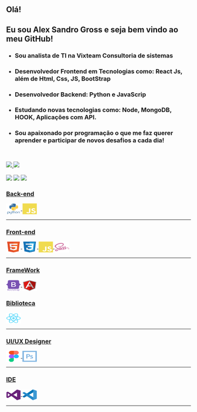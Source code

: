   <h2><b>Olá!</b></h2>
  <h2><b> Eu sou Alex Sandro Gross e seja bem vindo ao meu GitHub! </b> </h2>

<!-- Apresentação -->

- <h3> Sou analista de TI na Vixteam Consultoria de sistemas </h3>
- <h3> Desenvolvedor Frontend em Tecnologias como: React Js, além de Html, Css, JS, BootStrap </h3>
- <h3> Desenvolvedor Backend: Python e JavaScrip </h3>
- <h3> Estudando novas tecnologias como: Node, MongoDB, HOOK, Aplicações com API. </h3>
- <h3> Sou apaixonado por programação o que me faz querer aprender e participar de novos desafios a cada dia! </h3> <br> 


<!-- Painel de Trabalhos -->
<div>
  <a href="https://github.com/alexsgross">
  <img height="180em" src="https://github-readme-stats.vercel.app/api?username=alexsgross&show_icons=true&theme=dark&include_all_commits=true&count_private=true"/>
  <img height="180em" src="https://github-readme-stats.vercel.app/api/top-langs/?username=alexsgross&layout=compact&langs_count=7&theme=dark"/>
</div> <br>
<!-- Contatos  -->
  
  <div>      
  <a href = "mailto:alexsgross@hotmail.com"><img src="https://img.shields.io/badge/Microsoft_Outlook-0078D4?style=for-the-badge&logo=microsoft-outlook&logoColor=white"" target="_blank"></a>
  <a href="https://www.linkedin.com/in/alexsgross/" target="_blank"><img src="https://img.shields.io/badge/-LinkedIn-%230077B5?style=for-the-badge&logo=linkedin&logoColor=white" target="_blank"></a> 
  <a href="https://api.whatsapp.com/send?phone=5524992358368" target="_blank"><img src="https://img.shields.io/badge/WhatsApp-25D366?style=for-the-badge&logo=whatsapp&logoColor=white"
                                                                                     
 <br>
  
<!-- Tecnologias -->  
  
<div style="display: inline_block">
  
  <h3> Back-end </h3>  
    <img align="center" alt="Python" height="30" width="40" src="https://raw.githubusercontent.com/devicons/devicon/2ae2a900d2f041da66e950e4d48052658d850630/icons/python/python-original-wordmark.svg">
     <img align="center" alt="Js" height="30" width="40" src="https://raw.githubusercontent.com/devicons/devicon/master/icons/javascript/javascript-plain.svg"><hr>
  
  <h3> Front-end </h3>
  <img align="center" alt="HTML" height="30" width="40" src="https://raw.githubusercontent.com/devicons/devicon/master/icons/html5/html5-original.svg">
  <img align="center" alt="CSS" height="30" width="40" src="https://raw.githubusercontent.com/devicons/devicon/master/icons/css3/css3-original.svg">  
  <img align="center" alt="Js" height="30" width="40" src="https://raw.githubusercontent.com/devicons/devicon/master/icons/javascript/javascript-plain.svg">    
  <img align="center" alt="sass" height="30" width="40" src="https://raw.githubusercontent.com/devicons/devicon/9f4f5cdb393299a81125eb5127929ea7bfe42889/icons/sass/sass-original.svg">
  
  <hr>
     <h3> FrameWork </h3>
    <img align="center" alt="bootstrp" height="30" width="40"               src="https://raw.githubusercontent.com/devicons/devicon/9f4f5cdb393299a81125eb5127929ea7bfe42889/icons/bootstrap/bootstrap-plain-wordmark.svg">
    <img align="center" alt="bootstrp" height="30" width="40"               src="https://raw.githubusercontent.com/devicons/devicon/2ae2a900d2f041da66e950e4d48052658d850630/icons/angularjs/angularjs-original.svg">
    
       
   <h3> Biblioteca </h3>
    <img align="center" alt="bootstrp" height="30" width="40" src="https://raw.githubusercontent.com/devicons/devicon/2ae2a900d2f041da66e950e4d48052658d850630/icons/react/react-original.svg">
  <hr>  
  
  <h3> UI/UX Designer </h3>
    
  <img align="center" alt="figma" height="30" width="40" src="https://raw.githubusercontent.com/devicons/devicon/9f4f5cdb393299a81125eb5127929ea7bfe42889/icons/figma/figma-original.svg">
  <img align="center" alt="protoshop" height="30" width="40" src="https://raw.githubusercontent.com/devicons/devicon/9f4f5cdb393299a81125eb5127929ea7bfe42889/icons/photoshop/photoshop-line.svg">
 
  <hr> 
  
   <h3> IDE </h3>  
  
  <img align="center" alt="Visual Studio" height="30" width="40" src="https://raw.githubusercontent.com/devicons/devicon/9f4f5cdb393299a81125eb5127929ea7bfe42889/icons/visualstudio/visualstudio-plain.svg">
  <img align="center" alt="VS code" height="30" width="40" src="https://raw.githubusercontent.com/devicons/devicon/9f4f5cdb393299a81125eb5127929ea7bfe42889/icons/vscode/vscode-original.svg">
  <br>
   <hr>
